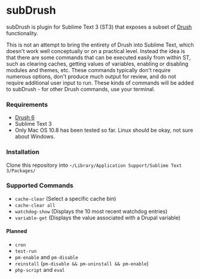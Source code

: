 subDrush
=============

subDrush is plugin for Sublime Text 3 (ST3) that exposes a subset of [Drush](https://drupal.org/project/drush) functionality.

This is not an attempt to bring the entirety of Drush into Sublime Text, which doesn't work well conceptually or on a practical level. Instead the idea is that there are some commands that can be executed easily from within ST, such as clearing caches, getting values of variables, enabling or disabling modules and themes, etc. These commands typically don't require numerous options, don't produce much output for review, and do not require additional user input to run. These kinds of commands will be added to subDrush - for other Drush commands, use your terminal.

### Requirements

- [Drush 6](https://drupal.org/project/drush)
- Sublime Text 3
- Only Mac OS 10.8 has been tested so far. Linux should be okay, not sure about Windows.

### Installation

Clone this repository into `~/Library/Application Support/Sublime Text 3/Packages/`

### Supported Commands

- `cache-clear` (Select a specific cache bin)
- `cache-clear all`
- `watchdog-show` (Displays the 10 most recent watchdog entries)
- `variable-get` (Displays the value associated with a Drupal variable)

#### Planned

- `cron`
- `test-run`
- `pm-enable` and `pm-disable`
- `reinstall` (`pm-disable && pm-uninstall && pm-enable`)
- `php-script` and `eval`
